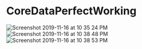 # CoreDataPerfectWorking

![Screenshot 2019-11-16 at 10 35 24 PM](https://user-images.githubusercontent.com/38103919/68996583-0479f300-08c2-11ea-8326-3ae1218db2ef.png)
![Screenshot 2019-11-16 at 10 38 48 PM](https://user-images.githubusercontent.com/38103919/68996584-0479f300-08c2-11ea-9cf7-163fa100e9fc.png)
![Screenshot 2019-11-16 at 10 38 53 PM](https://user-images.githubusercontent.com/38103919/68996585-0479f300-08c2-11ea-8c6c-9d0778a687e5.png)

